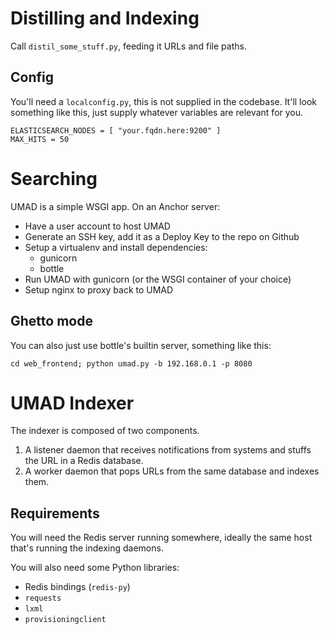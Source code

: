 Distilling and Indexing
=======================

Call `distil_some_stuff.py`, feeding it URLs and file paths.


Config
------

You'll need a `localconfig.py`, this is not supplied in the codebase. It'll
look something like this, just supply whatever variables are relevant for you.

    ELASTICSEARCH_NODES = [ "your.fqdn.here:9200" ]
    MAX_HITS = 50




Searching
=========

UMAD is a simple WSGI app. On an Anchor server:

* Have a user account to host UMAD
* Generate an SSH key, add it as a Deploy Key to the repo on Github
* Setup a virtualenv and install dependencies:
    * gunicorn
    * bottle
* Run UMAD with gunicorn (or the WSGI container of your choice)
* Setup nginx to proxy back to UMAD


Ghetto mode
-----------

You can also just use bottle's builtin server, something like this:

    cd web_frontend; python umad.py -b 192.168.0.1 -p 8080





UMAD Indexer
============

The indexer is composed of two components.

1. A listener daemon that receives notifications from systems and stuffs the URL in a Redis database.
2. A worker daemon that pops URLs from the same database and indexes them.

Requirements
------------

You will need the Redis server running somewhere, ideally the same host that's running the indexing daemons.

You will also need some Python libraries:

* Redis bindings (`redis-py`)
* `requests`
* `lxml`
* `provisioningclient`

